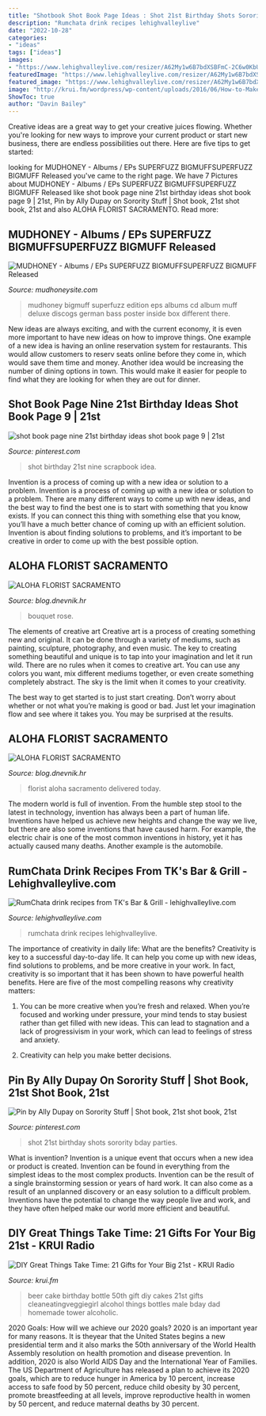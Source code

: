 ```yaml
---
title: "Shotbook Shot Book Page Ideas : Shot 21st Birthday Shots Sorority Bday Parties"
description: "Rumchata drink recipes lehighvalleylive"
date: "2022-10-28"
categories:
- "ideas"
tags: ["ideas"]
images:
- "https://www.lehighvalleylive.com/resizer/A62My1w6B7bdXSBFmC-2C6w0KbU=/1200x0/advancelocal-adapter-image-uploads.s3.amazonaws.com/image.lehighvalleylive.com/home/lvlive-media/width2048/img/food_impact/photo/rumchata-e6fd08f4be7282d2.jpg"
featuredImage: "https://www.lehighvalleylive.com/resizer/A62My1w6B7bdXSBFmC-2C6w0KbU=/1200x0/advancelocal-adapter-image-uploads.s3.amazonaws.com/image.lehighvalleylive.com/home/lvlive-media/width2048/img/food_impact/photo/rumchata-e6fd08f4be7282d2.jpg"
featured_image: "https://www.lehighvalleylive.com/resizer/A62My1w6B7bdXSBFmC-2C6w0KbU=/1200x0/advancelocal-adapter-image-uploads.s3.amazonaws.com/image.lehighvalleylive.com/home/lvlive-media/width2048/img/food_impact/photo/rumchata-e6fd08f4be7282d2.jpg"
image: "http://krui.fm/wordpress/wp-content/uploads/2016/06/How-to-Make-Beer-Bottle-Cake-14-681x1024.jpg"
ShowToc: true
author: "Davin Bailey"
---
```



Creative ideas are a great way to get your creative juices flowing. Whether you're looking for new ways to improve your current product or start new business, there are endless possibilities out there. Here are five tips to get started:

	

		
looking for MUDHONEY - Albums / EPs SUPERFUZZ BIGMUFFSUPERFUZZ BIGMUFF Released you've came to the right page. We have 7 Pictures about MUDHONEY - Albums / EPs SUPERFUZZ BIGMUFFSUPERFUZZ BIGMUFF Released like shot book page nine 21st birthday ideas shot book page 9 | 21st, Pin by Ally Dupay on Sorority Stuff | Shot book, 21st shot book, 21st and also ALOHA FLORIST SACRAMENTO. Read more:
		
    
## MUDHONEY - Albums / EPs SUPERFUZZ BIGMUFFSUPERFUZZ BIGMUFF Released

<img loading=lazy src="http://mudhoneysite.com/yahoo_site_admin/assets/images/MUffDiff.6073443_std.jpg" onerror="this.onerror=null;this.src='https://tse3.mm.bing.net/th?id=OIP.MW-8dezsW8G6ZeWMYcUxJAHaHW&amp;pid=15.1';" alt="MUDHONEY - Albums / EPs SUPERFUZZ BIGMUFFSUPERFUZZ BIGMUFF Released">

_Source: mudhoneysite.com_

>mudhoney bigmuff superfuzz edition eps albums cd album muff deluxe discogs german bass poster inside box different there. 

	

New ideas are always exciting, and with the current economy, it is even more important to have new ideas on how to improve things. One example of a new idea is having an online reservation system for restaurants. This would allow customers to reserv seats online before they come in, which would save them time and money. Another idea would be increasing the number of dining options in town. This would make it easier for people to find what they are looking for when they are out for dinner.

    
## Shot Book Page Nine 21st Birthday Ideas Shot Book Page 9 | 21st

<img loading=lazy src="https://i.pinimg.com/originals/00/f2/e0/00f2e0e8b4647218b4edf0e22cc1359f.jpg" onerror="this.onerror=null;this.src='https://tse2.mm.bing.net/th?id=OIP.RF1Xw7YkzJd-KpOoe_HHqAHaJ4&amp;pid=15.1';" alt="shot book page nine 21st birthday ideas shot book page 9 | 21st">

_Source: pinterest.com_

>shot birthday 21st nine scrapbook idea. 

	

Invention is a process of coming up with a new idea or solution to a problem.
Invention is a process of coming up with a new idea or solution to a problem. There are many different ways to come up with new ideas, and the best way to find the best one is to start with something that you know exists. If you can connect this thing with something else that you know, you’ll have a much better chance of coming up with an efficient solution. Invention is about finding solutions to problems, and it’s important to be creative in order to come up with the best possible option.

    
## ALOHA FLORIST SACRAMENTO

<img loading=lazy src="http://bit.ly/odmQVx" onerror="this.onerror=null;this.src='https://tse1.mm.bing.net/th?id=OIP.YxArvypJPIG9GDUrEfe_SgHaFj&amp;pid=15.1';" alt="ALOHA FLORIST SACRAMENTO">

_Source: blog.dnevnik.hr_

>bouquet rose. 

	

The elements of creative art
Creative art is a process of creating something new and original. It can be done through a variety of mediums, such as painting, sculpture, photography, and even music. The key to creating something beautiful and unique is to tap into your imagination and let it run wild.
There are no rules when it comes to creative art. You can use any colors you want, mix different mediums together, or even create something completely abstract. The sky is the limit when it comes to your creativity.

The best way to get started is to just start creating. Don’t worry about whether or not what you’re making is good or bad. Just let your imagination flow and see where it takes you. You may be surprised at the results.

    
## ALOHA FLORIST SACRAMENTO

<img loading=lazy src="http://bit.ly/pcAu5a" onerror="this.onerror=null;this.src='https://tse1.mm.bing.net/th?id=OIP.EzBhebizNEl-U1fLw8aUOQAAAA&amp;pid=15.1';" alt="ALOHA FLORIST SACRAMENTO">

_Source: blog.dnevnik.hr_

>florist aloha sacramento delivered today. 

	

The modern world is full of invention. From the humble step stool to the latest in technology, invention has always been a part of human life. Inventions have helped us achieve new heights and change the way we live, but there are also some inventions that have caused harm. For example, the electric chair is one of the most common inventions in history, yet it has actually caused many deaths. Another example is the automobile.

    
## RumChata Drink Recipes From TK&#039;s Bar &amp; Grill - Lehighvalleylive.com

<img loading=lazy src="https://www.lehighvalleylive.com/resizer/A62My1w6B7bdXSBFmC-2C6w0KbU=/1200x0/advancelocal-adapter-image-uploads.s3.amazonaws.com/image.lehighvalleylive.com/home/lvlive-media/width2048/img/food_impact/photo/rumchata-e6fd08f4be7282d2.jpg" onerror="this.onerror=null;this.src='https://tse2.mm.bing.net/th?id=OIP.sL2cWQrcb5EgOTQPSxxZFQHaGJ&amp;pid=15.1';" alt="RumChata drink recipes from TK&#039;s Bar &amp; Grill - lehighvalleylive.com">

_Source: lehighvalleylive.com_

>rumchata drink recipes lehighvalleylive. 

	

The importance of creativity in daily life: What are the benefits?
Creativity is key to a successful day-to-day life. It can help you come up with new ideas, find solutions to problems, and be more creative in your work. In fact, creativity is so important that it has been shown to have powerful health benefits. Here are five of the most compelling reasons why creativity matters: 
1. You can be more creative when you’re fresh and relaxed. When you’re focused and working under pressure, your mind tends to stay busiest rather than get filled with new ideas. This can lead to stagnation and a lack of progressivism in your work, which can lead to feelings of stress and anxiety. 

2. Creativity can help you make better decisions.

    
## Pin By Ally Dupay On Sorority Stuff | Shot Book, 21st Shot Book, 21st

<img loading=lazy src="https://i.pinimg.com/originals/42/e7/df/42e7dfc586db22d6ff565c9a0e3f6f34.jpg" onerror="this.onerror=null;this.src='https://tse1.mm.bing.net/th?id=OIP.YuaXicy-zdH2wRMISDi4GAHaH1&amp;pid=15.1';" alt="Pin by Ally Dupay on Sorority Stuff | Shot book, 21st shot book, 21st">

_Source: pinterest.com_

>shot 21st birthday shots sorority bday parties. 

	

What is invention?
Invention is a unique event that occurs when a new idea or product is created. Invention can be found in everything from the simplest ideas to the most complex products. Invention can be the result of a single brainstorming session or years of hard work. It can also come as a result of an unplanned discovery or an easy solution to a difficult problem. Inventions have the potential to change the way people live and work, and they have often helped make our world more efficient and beautiful.

    
## DIY Great Things Take Time: 21 Gifts For Your Big 21st - KRUI Radio

<img loading=lazy src="http://krui.fm/wordpress/wp-content/uploads/2016/06/How-to-Make-Beer-Bottle-Cake-14-681x1024.jpg" onerror="this.onerror=null;this.src='https://tse2.mm.bing.net/th?id=OIP.exr9QbfajEFB8IMXzs0xZAHaLI&amp;pid=15.1';" alt="DIY Great Things Take Time: 21 Gifts for Your Big 21st - KRUI Radio">

_Source: krui.fm_

>beer cake birthday bottle 50th gift diy cakes 21st gifts cleaneatingveggiegirl alcohol things bottles male bday dad homemade tower alcoholic. 

	

2020 Goals: How will we achieve our 2020 goals?
2020 is an important year for many reasons. It is theyear that the United States begins a new presidential term and it also marks the 50th anniversary of the World Health Assembly resolution on health promotion and disease prevention. In addition, 2020 is also World AIDS Day and the International Year of Families. 
The US Department of Agriculture has released a plan to achieve its 2020 goals, which are to reduce hunger in America by 10 percent, increase access to safe food by 50 percent, reduce child obesity by 30 percent, promote breastfeeding at all levels, improve reproductive health in women by 50 percent, and reduce maternal deaths by 30 percent.

